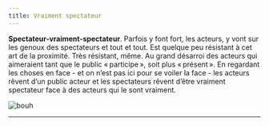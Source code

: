 ```yaml
---
title: Vraiment spectateur
---
```


**Spectateur-vraiment-spectateur**. Parfois y font fort, les acteurs, y vont sur les genoux des spectateurs et tout et tout. Est quelque peu résistant à cet art de la proximité. Très résistant, même. Au grand désarroi des acteurs qui aimeraient tant que le public « participe », soit plus « présent ». En regardant les choses en face - et on n’est pas ici pour se voiler la face - les acteurs rêvent d’un public acteur et les spectateurs rêvent d’être vraiment spectateur face à des acteurs qui le sont vraiment.   

 ![bouh](/content/images/04.png)
 
 ***